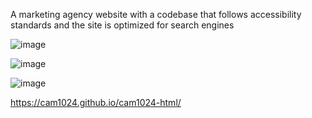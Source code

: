 A marketing agency website with a codebase that follows accessibility standards and the site is optimized for search engines

![image](https://user-images.githubusercontent.com/109124708/195256434-c5a93361-0b84-46b6-a70d-1ea553c41289.png)

![image](https://user-images.githubusercontent.com/109124708/195257559-6ebd9e62-eee3-4723-81fe-4e04f7e16bab.png)

![image](https://user-images.githubusercontent.com/109124708/195257629-a2345238-fbb1-4f58-ba02-b9b71fc9b7d5.png)

 https://cam1024.github.io/cam1024-html/

